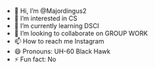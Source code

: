 - 👋 Hi, I’m @Majordingus2
- 👀 I’m interested in CS
- 🌱 I’m currently learning DSCI
- 💞️ I’m looking to collaborate on GROUP WORK
- 📫 How to reach me Instagram 
- 😄 Pronouns: UH-60 Black Hawk
- ⚡ Fun fact: No

<!---
Majordingus2/Majordingus2 is a ✨ special ✨ repository because its `README.md` (this file) appears on your GitHub profile.
You can click the Preview link to take a look at your changes.
--->
